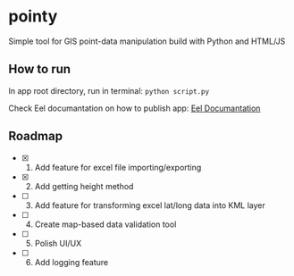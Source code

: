 # pointy
Simple tool for GIS point-data manipulation build with Python and HTML/JS

## How to run 

In app root directory, run in terminal:
`python script.py`

Check Eel documantation on how to publish app:
[Eel Documantation](https://github.com/python-eel/Eel/tree/main?tab=readme-ov-file#starting-the-app)

## Roadmap

- [x] 1. Add feature for excel file importing/exporting

- [x] 2. Add getting height method

- [ ] 3. Add feature for transforming excel lat/long data into KML layer

- [ ] 4. Create map-based data validation tool

- [ ] 5. Polish UI/UX

- [ ] 6. Add logging feature

